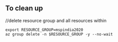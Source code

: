 ## To clean up

//delete resource group and all resources within

```
export RESOURCE_GROUP=mspindia2020
az group delete -n $RESOURCE_GROUP -y --no-wait
```